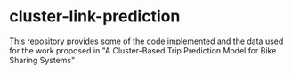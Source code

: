 # cluster-link-prediction
This repository provides some of the code implemented and the data used for the work proposed in "A Cluster-Based Trip Prediction Model for Bike Sharing Systems"
